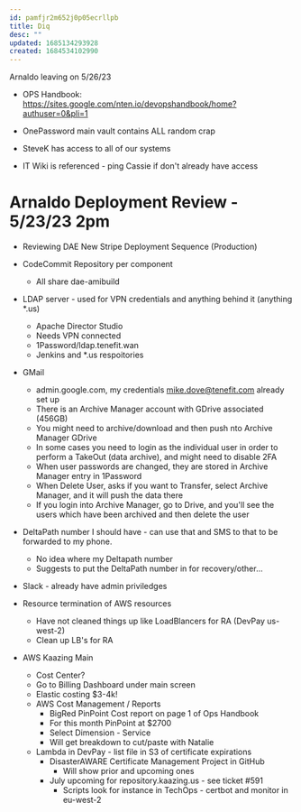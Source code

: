 ```yaml
---
id: pamfjr2m652j0p05ecrllpb
title: Diq
desc: ""
updated: 1685134293928
created: 1684534102990
---
```


Arnaldo leaving on 5/26/23

- OPS Handbook: https://sites.google.com/nten.io/devopshandbook/home?authuser=0&pli=1

- OnePassword main vault contains ALL random crap
- SteveK has access to all of our systems
- IT Wiki is referenced - ping Cassie if don't already have access

# Arnaldo Deployment Review - 5/23/23 2pm

- Reviewing DAE New Stripe Deployment Sequence (Production)
- CodeCommit Repository per component

  - All share dae-amibuild

- LDAP server - used for VPN credentials and anything behind it (anything \*.us)

  - Apache Director Studio
  - Needs VPN connected
  - 1Password/ldap.tenefit.wan
  - Jenkins and \*.us respoitories

- GMail

  - admin.google.com, my credentials mike.dove@tenefit.com already set up
  - There is an Archive Manager account with GDrive associated (456GB)
  - You might need to archive/download and then push nto Archive Manager GDrive
  - In some cases you need to login as the individual user in order to perform a TakeOut (data archive), and might need to disable 2FA
  - When user passwords are changed, they are stored in Archive Manager entry in 1Password
  - When Delete User, asks if you want to Transfer, select Archive Manager, and it will push the data there
  - If you login into Archive Manager, go to Drive, and you'll see the users which have been archived and then delete the user

- DeltaPath number I should have - can use that and SMS to that to be forwarded to my phone.

  - No idea where my Deltapath number
  - Suggests to put the DeltaPath number in for recovery/other...

- Slack - already have admin priviledges

- Resource termination of AWS resources

  - Have not cleaned things up like LoadBlancers for RA (DevPay us-west-2)
  - Clean up LB's for RA

- AWS Kaazing Main
  - Cost Center?
  - Go to Billing Dashboard under main screen
  - Elastic costing $3-4k!
  - AWS Cost Management / Reports
    - BigRed PinPoint Cost report on page 1 of Ops Handbook
    - For this month PinPoint at $2700
    - Select Dimension - Service
    - Will get breakdown to cut/paste with Natalie
  - Lambda in DevPay - list file in S3 of certificate expirations
    - DisasterAWARE Certificate Management Project in GitHub
      - Will show prior and upcoming ones
    - July upcoming for repository.kaazing.us - see ticket #591
      - Scripts look for instance in TechOps - certbot and monitor in eu-west-2
